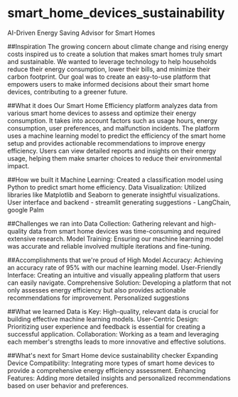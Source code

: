 # smart_home_devices_sustainability
AI-Driven Energy Saving Advisor for Smart Homes

##Inspiration
The growing concern about climate change and rising energy costs inspired us to create a solution that makes smart homes truly smart and sustainable. We wanted to leverage technology to help households reduce their energy consumption, lower their bills, and minimize their carbon footprint. Our goal was to create an easy-to-use platform that empowers users to make informed decisions about their smart home devices, contributing to a greener future.

##What it does
Our Smart Home Efficiency platform analyzes data from various smart home devices to assess and optimize their energy consumption. It takes into account factors such as usage hours, energy consumption, user preferences, and malfunction incidents. The platform uses a machine learning model to predict the efficiency of the smart home setup and provides actionable recommendations to improve energy efficiency. Users can view detailed reports and insights on their energy usage, helping them make smarter choices to reduce their environmental impact.

##How we built it
Machine Learning: Created a classification model using Python to predict smart home efficiency. Data Visualization: Utilized libraries like Matplotlib and Seaborn to generate insightful visualizations. User interface and backend - streamlit generating suggestions - LangChain, google Palm

##Challenges we ran into
Data Collection: Gathering relevant and high-quality data from smart home devices was time-consuming and required extensive research. Model Training: Ensuring our machine learning model was accurate and reliable involved multiple iterations and fine-tuning.

##Accomplishments that we're proud of
High Model Accuracy: Achieving an accuracy rate of 95% with our machine learning model. User-Friendly Interface: Creating an intuitive and visually appealing platform that users can easily navigate. Comprehensive Solution: Developing a platform that not only assesses energy efficiency but also provides actionable recommendations for improvement. Personalized suggestions

##What we learned
Data is Key: High-quality, relevant data is crucial for building effective machine learning models. User-Centric Design: Prioritizing user experience and feedback is essential for creating a successful application. Collaboration: Working as a team and leveraging each member's strengths leads to more innovative and effective solutions.

##What's next for Smart Home device sustainability checker
Expanding Device Compatibility: Integrating more types of smart home devices to provide a comprehensive energy efficiency assessment. Enhancing Features: Adding more detailed insights and personalized recommendations based on user behavior and preferences.

